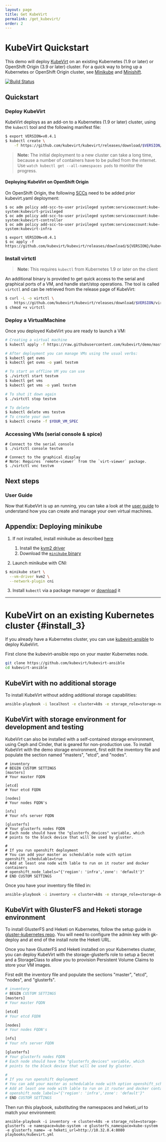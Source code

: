 ```yaml
---
layout: page
title: Get KubeVirt
permalink: /get_kubevirt/
order: 2
---
```


# KubeVirt Quickstart

This demo will deploy [KubeVirt](https://www.kubevirt.io) on an existing Kubernetes (1.9 or
later) or OpenShift Origin (3.9 or later) cluster. For a quick way to bring up a Kubernetes or OpenShift Origin cluster, see [Minikube](https://github.com/kubernetes/minikube/) and [Minishift](https://www.openshift.org/minishift/).

[![Build Status](https://travis-ci.org/kubevirt/demo.svg?branch=master)](https://travis-ci.org/kubevirt/demo)

## Quickstart

### Deploy KubeVirt

KubeVirt deploys as an add-on to a Kubernetes (1.9 or later) cluster, using the `kubectl` tool and the following manifest file:

```bash
$ export VERSION=v0.4.1
$ kubectl create \
    -f https://github.com/kubevirt/kubevirt/releases/download/$VERSION/kubevirt.yaml
```

> **Note:** The initial deployment to a new cluster can take
> a long time, because a number of containers have to be pulled from the
> internet. Use `watch kubectl get --all-namespaces pods` to monitor the progress.

#### Deploying KubeVirt on OpenShift Origin

On OpenShift Origin, the following [SCCs](https://docs.openshift.com/container-platform/3.9/admin_guide/manage_scc.html) need to be added prior kubevirt.yaml deployment:

```
$ oc adm policy add-scc-to-user privileged system:serviceaccount:kube-system:kubevirt-privileged
$ oc adm policy add-scc-to-user privileged system:serviceaccount:kube-system:kubevirt-controller
$ oc adm policy add-scc-to-user privileged system:serviceaccount:kube-system:kubevirt-infra

$ export VERSION=v0.4.1
$ oc apply -f https://github.com/kubevirt/kubevirt/releases/download/${VERSION}/kubevirt.yaml
```

### Install virtctl

> **Note:** This requires `kubectl` from Kubernetes 1.9 or later on the client

An additional binary is provided to get quick access to the serial and graphical ports of a VM, and handle start/stop operations.
The tool is called `virtctl` and can be retrieved from the release page of KubeVirt:

```bash
$ curl -L -o virtctl \
    https://github.com/kubevirt/kubevirt/releases/download/$VERSION/virtctl-$VERSION-linux-amd64
$ chmod +x virtctl
```

### Deploy a VirtualMachine

Once you deployed KubeVirt you are ready to launch a VM:

```bash
# Creating a virtual machine
$ kubectl apply -f https://raw.githubusercontent.com/kubevirt/demo/master/manifests/vm.yaml

# After deployment you can manage VMs using the usual verbs:
$ kubectl get ovms
$ kubectl get ovms -o yaml testvm

# To start an offline VM you can use
$ ./virtctl start testvm
$ kubectl get vms
$ kubectl get vms -o yaml testvm

# To shut it down again
$ ./virtctl stop testvm

# To delete
$ kubectl delete vms testvm
# To create your own
$ kubectl create -f $YOUR_VM_SPEC
```

### Accessing VMs (serial console & spice)

```
# Connect to the serial console
$ ./virtctl console testvm

# Connect to the graphical display
# Note: Requires `remote-viewer` from the `virt-viewer` package.
$ ./virtctl vnc testvm
```

## Next steps

### User Guide

Now that KubeVirt is up an running, you can take a look at the [user guide](https://www.kubevirt.io/user-guide/#/) to understand how you can create and manage your own virtual machines.

## Appendix: Deploying minikube

1. If not installed, install minikube as described [here](https://github.com/kubernetes/minikube/)

   1. Install the [kvm2 driver](https://github.com/kubernetes/minikube/blob/master/docs/drivers.md#kvm2-driver)
   2. Download the [`minikube` binary](https://github.com/kubernetes/minikube/releases)

2. Launch minikube with CNI:

```bash
$ minikube start \
  --vm-driver kvm2 \
  --network-plugin cni
```

3. Install `kubectl` via a package manager or [download](https://kubernetes.io/docs/tasks/tools/install-kubectl/#install-kubectl-binary-via-curl) it
---

# KubeVirt on an existing Kubernetes cluster {#install_3}

If you already have a Kubernetes cluster, you can use [kubevirt-ansible](https://github.com/kubevirt/kubevirt-ansible) to deploy KubeVirt.

First clone the kubevirt-ansible repo on your master Kubernetes node.

```bash
git clone https://github.com/kubevirt/kubevirt-ansible
cd kubevirt-ansible
```

## KubeVirt with no additional storage

To install KubeVirt without adding additional storage capabilities:

```bash
ansible-playbook -i localhost -e cluster=k8s -e storage_role=storage-none playbooks/kubevirt.yml 
```

## KubeVirt with storage environment for development and testing

KubeVirt can also be installed with a self-contained storage environment, 
using Ceph and Cinder, that is geared for non-production use. To install 
KubeVirt with the demo storage environment, first edit the inventory file 
and populate the section named "masters", "etcd", and "nodes".

```
# inventory
# BEGIN CUSTOM SETTINGS
[masters]
# Your master FQDN

[etcd]
# Your etcd FQDN

[nodes]
# Your nodes FQDN's

[nfs]
# Your nfs server FQDN

[glusterfs]
# Your glusterfs nodes FQDN
# Each node should have the "glusterfs_devices" variable, which
# points to the block device that will be used by gluster.

#
# If you run openshift deployment
# You can add your master as schedulable node with option openshift_schedulable=true
# Add at least one node with lable to run on it router and docker containers
# openshift_node_labels="{'region': 'infra','zone': 'default'}"
# END CUSTOM SETTINGS
```

Once you have your inventory file filled in:

```bash
ansible-playbook -i inventory -e cluster=k8s -e storage_role=storage-demo playbooks/kubevirt.yml 
```

## KubeVirt with GlusterFS and Heketi storage environment 

To install GlusterFS and Heketi on Kubernetes, follow the setup guide in
 [gluster-kubernetes repo](https://github.com/gluster/gluster-kubernetes).
You will need to configure the admin key with gk-deploy and at end of the 
install note the Heketi URL.

Once you have GlusterFS and Heketi installed on your Kubernetes cluster, 
you can deploy KubeVirt with the storage-glusterfs role to setup a Secret 
and a StorageClass to allow you to provision Persistent Volume Claims to 
store your VM images.

First edit the inventory file and populate the sections "master", "etcd",
"nodes", and "glusterfs".

```bash
# inventory
# BEGIN CUSTOM SETTINGS
[masters]
# Your master FQDN

[etcd]
# Your etcd FQDN

[nodes]
# Your nodes FQDN's

[nfs]
# Your nfs server FQDN

[glusterfs]
# Your glusterfs nodes FQDN
# Each node should have the "glusterfs_devices" variable, which
# points to the block device that will be used by gluster.

#
# If you run openshift deployment
# You can add your master as schedulable node with option openshift_schedulable=true
# Add at least one node with lable to run on it router and docker containers
# openshift_node_labels="{'region': 'infra','zone': 'default'}"
# END CUSTOM SETTINGS
```

Then run this playbook, substituting the namespaces and heketi_url to
match your environment:

```
ansible-playbook -i inventory -e cluster=k8s -e storage_role=storage-glusterfs -e namespace=kube-system -e glusterfs_namespace=kube-system -e glusterfs_name= -e heketi_url=http://10.32.0.4:8080 playbooks/kubevirt.yml
